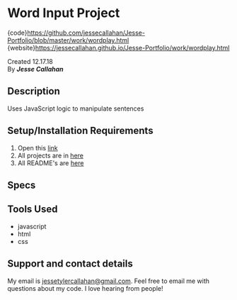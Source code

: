 # Word Input Project
{code}https://github.com/jessecallahan/Jesse-Portfolio/blob/master/work/wordplay.html</br>
{website}https://jessecallahan.github.io/Jesse-Portfolio/work/wordplay.html</br>

Created 12.17.18</br>
By _**Jesse Callahan**_</br>

## Description
Uses JavaScript logic to manipulate sentences

## Setup/Installation Requirements

1. Open this [link](https://jessecallahan.github.io/Jesse-Portfolio/work/wordplay.html)
3. All projects are in [here](https://github.com/jessecallahan/Jesse-Portfolio/tree/master/work)
4. All README's are [here](https://github.com/jessecallahan/Jesse-Portfolio/tree/master/readme)

## Specs

## Tools Used
* javascript
* html 
* css

## Support and contact details

My email is jessetylercallahan@gmail.com. Feel free to email me with questions about my code. I love hearing from people!
